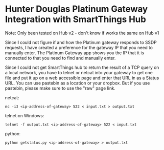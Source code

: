 # Hunter Douglas Platinum Gateway Integration with SmartThings Hub

Note: Only been tested on Hub v2 - don't know if works the same on Hub v1

Since I could not figure if and how the Platinum gateway responds to SSDP requests, I have created a preference for the gateway IP that you need to manually enter. The Platinum Gateway app shows you the IP that it is connected to that you need to find and manually enter.

Since I could not get SmartThings hub to return the result of a TCP query on a local network, you have to telnet or netcat into your gateway to get one file and put it up on a web accessible page and enter that URL in as a Status URL. You can use pastebin as a location or your dropbox. But if you use pastebin, please make sure to use the "raw" page link.

netcat:

	nc -i3 <ip-address-of-gateway> 522 < input.txt > output.txt

telnet on Windows:

	telnet -f output.txt <ip-address-of-gateway> 522 < input.txt

python:
	
	python getstatus.py <ip-address-of-gateway> > output.txt

